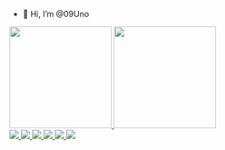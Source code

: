 - 👋 Hi, I’m @09Uno

<!--- ![Top Langs](https://github-readme-stats.vercel.app/api/top-langs/?username=09Uno&theme=tokyonight)
<div> -->
<a href="https://github.com/username=09Uno">
<img height="180em" src="https://github-readme-stats.vercel.app/api/top-langs/?username=09Uno&layout=compact&langs_count=7&theme=dracula"/>
<img height="180em" src="https://github-readme-stats.vercel.app/api?username=09Uno&show_icons=true&theme=dracula&include_all_commits=true&count_private=true"/>
</div>

<div>

<img src="https://img.shields.io/badge/HTML5-E34F26?style=for-the-badge&logo=html5&logoColor=white" />
<img src="https://img.shields.io/badge/CSS3-1572B6?style=for-the-badge&logo=css3&logoColor=white" />
<img src="https://img.shields.io/badge/JavaScript-F7DF1E?style=for-the-badge&logo=javascript&logoColor=black" >
<img src="https://img.shields.io/badge/TypeScript-007ACC?style=for-the-badge&logo=typescript&logoColor=white" />
<img src="https://img.shields.io/badge/Node.js-43853D?style=for-the-badge&logo=node.js&logoColor=white" />
<img src="https://img.shields.io/badge/React-20232A?style=for-the-badge&logo=react&logoColor=61DAFB" />
</div>



